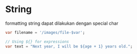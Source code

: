 # String

formatting string dapat dilakukan dengan special char

```dart
var filename = '/images/file-$var';

// Using ${} for expressions
var text = "Next year, I will be ${age + 1} years old.";
```
